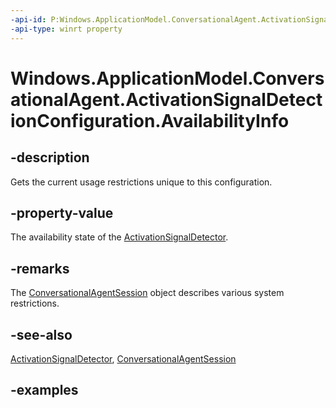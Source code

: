 ```yaml
---
-api-id: P:Windows.ApplicationModel.ConversationalAgent.ActivationSignalDetectionConfiguration.AvailabilityInfo
-api-type: winrt property
---
```


<!-- Property syntax.
public DetectionConfigurationAvailabilityInfo AvailabilityInfo { get; }
-->

# Windows.ApplicationModel.ConversationalAgent.ActivationSignalDetectionConfiguration.AvailabilityInfo

## -description

Gets the current usage restrictions unique to this configuration.

## -property-value

The availability state of the [ActivationSignalDetector](activationsignaldetector.md).

## -remarks

The [ConversationalAgentSession](conversationalagentsession.md) object describes various system restrictions.

## -see-also

[ActivationSignalDetector](activationsignaldetector.md), [ConversationalAgentSession](conversationalagentsession.md)

## -examples
